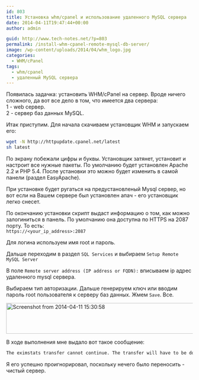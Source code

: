```yaml
---
id: 803
title: Установка whm/cpanel и использование удаленного MySQL сервера
date: 2014-04-11T19:47:44+00:00
author: admin

guid: http://www.tech-notes.net/?p=803
permalink: /install-whm-cpanel-remote-mysql-db-server/
image: /wp-content/uploads/2014/04/whm_logo.jpg
categories:
  - WHM/cPanel
tags:
  - whm/cpanel
  - удаленный MySQL сервера
---
```

Появилась задачка: установить WHM/cPanel на сервер. Вроде ничего сложного, да вот все дело в том, что имеется два сервера:  
1 - web сервер.  
2 - сервер баз данных MySQL.

Итак приступим. Для начала скачиваем установщик WHM и запускаем его:  
```bash
wget -N http://httpupdate.cpanel.net/latest
sh latest
```

По экрану побежали цифры и буквы. Установщик затянет, установит и настроит все нужные пакеты. По умолчанию будет установлен Apache 2.2 и PHP 5.4. После установки это можно будет изменить в самой панели (раздел EasyApache).

При установке будет ругаться на предустановленый Mysql сервер, но вот если на Вашем сервере был установлен апач - его установщик легко снесет.

По окончанию установки скрипт выдаст информацию о том, как можно залогиниться в панель. По умолчанию она доступна по HTTPS на 2087 порту. То есть:  
`https://<your_ip_address>:2087`

Для логина используем имя root и пароль.

Дальше переходим в раздел ``SQL Services`` и выбираем ``Setup Remote MySQL Server``

В поле `Remote server address (IP address or FQDN):` вписываем ip адрес удаленного mysql сервера.

Выбираем тип авторизации. Дальше генерируем ключ или вводим пароль root пользователя к серверу баз данных. Жмем `Save`. Все.

[<img src="/wp-content/uploads/2014/04/Screenshot-from-2014-04-11-153058-1024x128.png" alt="Screenshot from 2014-04-11 15:30:58" width="665" height="83" class="aligncenter size-large wp-image-815" srcset="/wp-content/uploads/2014/04/Screenshot-from-2014-04-11-153058-1024x128.png 1024w, /wp-content/uploads/2014/04/Screenshot-from-2014-04-11-153058-300x37.png 300w, /wp-content/uploads/2014/04/Screenshot-from-2014-04-11-153058-660x83.png 660w, /wp-content/uploads/2014/04/Screenshot-from-2014-04-11-153058.png 1175w" sizes="(max-width: 665px) 100vw, 665px" />](/wp-content/uploads/2014/04/Screenshot-from-2014-04-11-153058.png)

В ходе выполнения мне выдало вот такое сообщение:

```bash
The eximstats transfer cannot continue. The transfer will have to be done manualy.
```

Я его успешно проигнорировал, поскольку нечего было переносить - чистый сервер.
